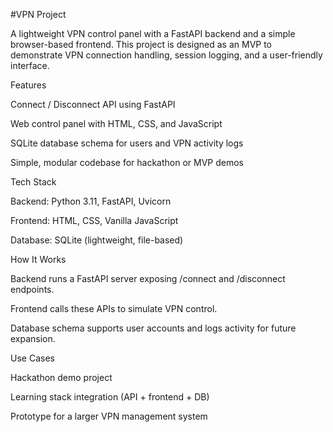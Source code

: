 #VPN Project

A lightweight VPN control panel with a FastAPI backend and a simple browser-based frontend.
This project is designed as an MVP to demonstrate VPN connection handling, session logging, and a user-friendly interface.

Features

 Connect / Disconnect API using FastAPI

 Web control panel with HTML, CSS, and JavaScript

 SQLite database schema for users and VPN activity logs

 Simple, modular codebase for hackathon or MVP demos

Tech Stack

Backend: Python 3.11, FastAPI, Uvicorn

Frontend: HTML, CSS, Vanilla JavaScript

Database: SQLite (lightweight, file-based)

How It Works

Backend runs a FastAPI server exposing /connect and /disconnect endpoints.

Frontend calls these APIs to simulate VPN control.

Database schema supports user accounts and logs activity for future expansion.

Use Cases

Hackathon demo project

Learning stack integration (API + frontend + DB)

Prototype for a larger VPN management system
